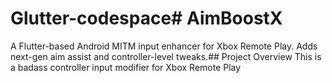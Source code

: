 # Glutter-codespace# AimBoostX
A Flutter-based Android MITM input enhancer for Xbox Remote Play. Adds next-gen aim assist and controller-level tweaks.## Project Overview
This is a badass controller input modifier for Xbox Remote Play